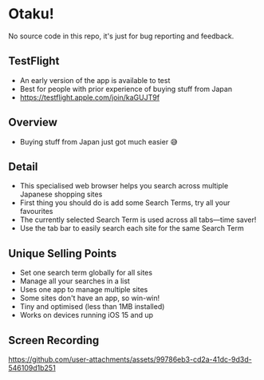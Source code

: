 # Otaku!

No source code in this repo, it's just for bug reporting and feedback.

## TestFlight
- An early version of the app is available to test
- Best for people with prior experience of buying stuff from Japan
- https://testflight.apple.com/join/kaGUJT9f

## Overview
- Buying stuff from Japan just got much easier 😅

## Detail
- This specialised web browser helps you search across multiple Japanese shopping sites
- First thing you should do is add some Search Terms, try all your favourites
- The currently selected Search Term is used across all tabs—time saver!
- Use the tab bar to easily search each site for the same Search Term

## Unique Selling Points
- Set one search term globally for all sites
- Manage all your searches in a list
- Uses one app to manage multiple sites
- Some sites don't have an app, so win-win!
- Tiny and optimised (less than 1MB installed)
- Works on devices running iOS 15 and up

## Screen Recording

https://github.com/user-attachments/assets/99786eb3-cd2a-41dc-9d3d-546109d1b251
